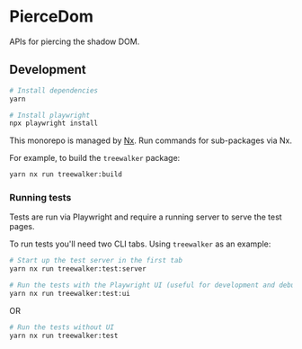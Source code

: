 # PierceDom

APIs for piercing the shadow DOM.

## Development

```sh
# Install dependencies
yarn
```

```sh
# Install playwright
npx playwright install
```

This monorepo is managed by [Nx](https://nx.dev). Run commands for sub-packages via Nx.

For example, to build the `treewalker` package:

```sh
yarn nx run treewalker:build
```

### Running tests

Tests are run via Playwright and require a running server to serve the test pages.

To run tests you'll need two CLI tabs. Using `treewalker` as an example:

```sh
# Start up the test server in the first tab
yarn nx run treewalker:test:server
```

```sh
# Run the tests with the Playwright UI (useful for development and debugging)
yarn nx run treewalker:test:ui
```

OR

```sh
# Run the tests without UI
yarn nx run treewalker:test
```